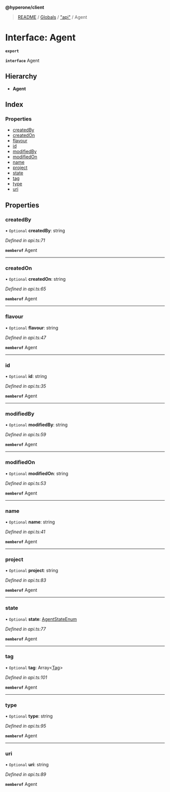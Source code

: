 **@hyperone/client**

> [README](../README.md) / [Globals](../globals.md) / ["api"](../modules/_api_.md) / Agent

# Interface: Agent

**`export`** 

**`interface`** Agent

## Hierarchy

* **Agent**

## Index

### Properties

* [createdBy](_api_.agent.md#createdby)
* [createdOn](_api_.agent.md#createdon)
* [flavour](_api_.agent.md#flavour)
* [id](_api_.agent.md#id)
* [modifiedBy](_api_.agent.md#modifiedby)
* [modifiedOn](_api_.agent.md#modifiedon)
* [name](_api_.agent.md#name)
* [project](_api_.agent.md#project)
* [state](_api_.agent.md#state)
* [tag](_api_.agent.md#tag)
* [type](_api_.agent.md#type)
* [uri](_api_.agent.md#uri)

## Properties

### createdBy

• `Optional` **createdBy**: string

*Defined in api.ts:71*

**`memberof`** Agent

___

### createdOn

• `Optional` **createdOn**: string

*Defined in api.ts:65*

**`memberof`** Agent

___

### flavour

• `Optional` **flavour**: string

*Defined in api.ts:47*

**`memberof`** Agent

___

### id

• `Optional` **id**: string

*Defined in api.ts:35*

**`memberof`** Agent

___

### modifiedBy

• `Optional` **modifiedBy**: string

*Defined in api.ts:59*

**`memberof`** Agent

___

### modifiedOn

• `Optional` **modifiedOn**: string

*Defined in api.ts:53*

**`memberof`** Agent

___

### name

• `Optional` **name**: string

*Defined in api.ts:41*

**`memberof`** Agent

___

### project

• `Optional` **project**: string

*Defined in api.ts:83*

**`memberof`** Agent

___

### state

• `Optional` **state**: [AgentStateEnum](../enums/_api_.agentstateenum.md)

*Defined in api.ts:77*

**`memberof`** Agent

___

### tag

• `Optional` **tag**: Array\<[Tag](_api_.tag.md)>

*Defined in api.ts:101*

**`memberof`** Agent

___

### type

• `Optional` **type**: string

*Defined in api.ts:95*

**`memberof`** Agent

___

### uri

• `Optional` **uri**: string

*Defined in api.ts:89*

**`memberof`** Agent
